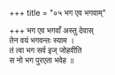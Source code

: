 +++
title = "०५ भग एव भगवाम्"

+++
भग एव भगवाँ अस्तु देवास्  
तेन वयं भगवन्तः स्याम ।  
तं त्वा भग सर्व इज् जोहवीति  
स नो भग पुरएता भवेह ॥